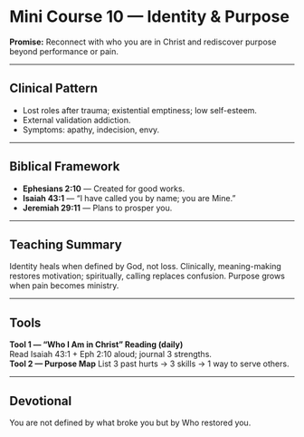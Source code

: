 # Mini Course 10 — Identity & Purpose
**Promise:** Reconnect with who you are in Christ and rediscover purpose beyond performance or pain.

---

## Clinical Pattern
- Lost roles after trauma; existential emptiness; low self-esteem.
- External validation addiction.
- Symptoms: apathy, indecision, envy.

---

## Biblical Framework
- **Ephesians 2:10** — Created for good works.
- **Isaiah 43:1** — “I have called you by name; you are Mine.”
- **Jeremiah 29:11** — Plans to prosper you.

---

## Teaching Summary
Identity heals when defined by God, not loss.  Clinically, meaning-making restores motivation; spiritually, calling replaces confusion.  Purpose grows when pain becomes ministry.

---

## Tools
**Tool 1 — “Who I Am in Christ” Reading (daily)**  
Read Isaiah 43:1 + Eph 2:10 aloud; journal 3 strengths.  
**Tool 2 — Purpose Map**
List 3 past hurts → 3 skills → 1 way to serve others.

---

## Devotional
You are not defined by what broke you but by Who restored you.
